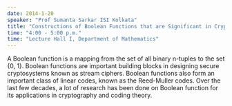 ```yaml
---
date: 2014-1-20
speaker: "Prof Sumanta Sarkar ISI Kolkata"
title: "Constructions of Boolean Functions that are Significant in Cryptography and Coding Theory"
time: "4:00 - 5:00 p.m." 
time: "Lecture Hall I, Department of Mathematics"
---
```

A Boolean function is a mapping from the set of all binary
n-tuples to the set {0, 1}. Boolean functions are important building
blocks in designing secure cryptosystems known as stream ciphers. Boolean
functions also form an important class of linear codes, known as the
Reed-Muller codes. Over the last few decades, a lot of research has been
done on Boolean function for its applications in cryptography and coding
theory.
